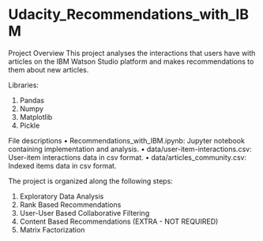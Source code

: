 # Udacity_Recommendations_with_IBM
Project Overview This project analyses the interactions that users have with articles on the IBM Watson Studio platform and makes recommendations to them about new articles.

Libraries:
1. Pandas
2. Numpy
3. Matplotlib
4. Pickle

File descriptions • Recommendations_with_IBM.ipynb: Jupyter notebook containing implementation and analysis. • data/user-item-interactions.csv: User-item interactions data in csv format. • data/articles_community.csv: Indexed items data in csv format.

The project is organized along the following steps:
1. Exploratory Data Analysis
2. Rank Based Recommendations
3. User-User Based Collaborative Filtering
4. Content Based Recommendations (EXTRA - NOT REQUIRED)
5. Matrix Factorization
